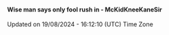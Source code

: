 #### Wise man says only fool rush in - McKidKneeKaneSir
Updated on 19/08/2024 - 16:12:10 (UTC) Time Zone
